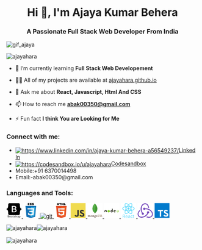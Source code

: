 <h1 align="center">Hi 👋, I'm Ajaya Kumar Behera</h1>
<h3 align="center">A Passionate Full Stack Web Developer From India</h3>
<img src="https://www.shootdartsolutions.com/img/service/web-design.gif" alt="gif_ajaya"/>

<p align="left"> <img src="https://komarev.com/ghpvc/?username=ajayahara&label=Profile%20views&color=0e75b6&style=flat" alt="ajayahara" /> </p>

- 🌱 I’m currently learning **Full Stack Web Developement**

- 👨‍💻 All of my projects are available at [ajayahara.github.io](ajayahara.github.io)

- 💬 Ask me about **React, Javascript, Html And CSS**

- 📫 How to reach me **abak00350@gmail.com**

- ⚡ Fun fact **I think You are Looking for Me**

<h3 align="left">Connect with me:</h3>
<ul>
            <li>
                <a href="https://linkedin.com/in/https://www.linkedin.com/in/ajaya-kumar-behera-a56549237/" target="blank"><img align="center" src="https://raw.githubusercontent.com/rahuldkjain/github-profile-readme-generator/master/src/images/icons/Social/linked-in-alt.svg" alt="https://www.linkedin.com/in/ajaya-kumar-behera-a56549237/" height="20" width="20" />Linked In</a>
            </li>
            <li>
            <a href="https://codesandbox.com/https://codesandbox.io/u/ajayahara" target="blank"><img align="center" src="https://raw.githubusercontent.com/rahuldkjain/github-profile-readme-generator/master/src/images/icons/Social/codesandbox.svg" alt="https://codesandbox.io/u/ajayahara" height="20" width="20" />Codesandbox</a>
            </li>
            <li>
                Mobile:+91 6370014498
            </li>
            <li>
                Email:-abak00350@gmail.com
            </li>
        </ul>


<h3 align="left">Languages and Tools:</h3>
<p align="left"> <a href="https://getbootstrap.com" target="_blank" rel="noreferrer"> <img src="https://raw.githubusercontent.com/devicons/devicon/master/icons/bootstrap/bootstrap-plain-wordmark.svg" alt="bootstrap" width="40" height="40"/> </a> <a href="https://www.w3schools.com/css/" target="_blank" rel="noreferrer"> <img src="https://raw.githubusercontent.com/devicons/devicon/master/icons/css3/css3-original-wordmark.svg" alt="css3" width="40" height="40"/> </a> <a href="https://git-scm.com/" target="_blank" rel="noreferrer"> <img src="https://www.vectorlogo.zone/logos/git-scm/git-scm-icon.svg" alt="git" width="40" height="40"/> </a> <a href="https://www.w3.org/html/" target="_blank" rel="noreferrer"> <img src="https://raw.githubusercontent.com/devicons/devicon/master/icons/html5/html5-original-wordmark.svg" alt="html5" width="40" height="40"/> </a> <a href="https://developer.mozilla.org/en-US/docs/Web/JavaScript" target="_blank" rel="noreferrer"> <img src="https://raw.githubusercontent.com/devicons/devicon/master/icons/javascript/javascript-original.svg" alt="javascript" width="40" height="40"/> </a> <a href="https://www.mongodb.com/" target="_blank" rel="noreferrer"> <img src="https://raw.githubusercontent.com/devicons/devicon/master/icons/mongodb/mongodb-original-wordmark.svg" alt="mongodb" width="40" height="40"/> </a> <a href="https://nodejs.org" target="_blank" rel="noreferrer"> <img src="https://raw.githubusercontent.com/devicons/devicon/master/icons/nodejs/nodejs-original-wordmark.svg" alt="nodejs" width="40" height="40"/> </a> <a href="https://reactjs.org/" target="_blank" rel="noreferrer"> <img src="https://raw.githubusercontent.com/devicons/devicon/master/icons/react/react-original-wordmark.svg" alt="react" width="40" height="40"/> </a> <a href="https://redux.js.org" target="_blank" rel="noreferrer"> <img src="https://raw.githubusercontent.com/devicons/devicon/master/icons/redux/redux-original.svg" alt="redux" width="40" height="40"/> </a> <a href="https://www.typescriptlang.org/" target="_blank" rel="noreferrer"> <img src="https://raw.githubusercontent.com/devicons/devicon/master/icons/typescript/typescript-original.svg" alt="typescript" width="40" height="40"/> </a> </p>
<p><img align="left" src="https://github-readme-streak-stats.herokuapp.com/?user=ajayahara&" alt="ajayahara" /></p>
<p>&nbsp;<img align="left" src="https://github-readme-stats.vercel.app/api?username=ajayahara&show_icons=true&locale=en" alt="ajayahara"  /></p>
<p><img align="center" src="https://github-readme-stats.vercel.app/api/top-langs?username=ajayahara&show_icons=true&locale=en&layout=compact" alt="ajayahara" /></p>


